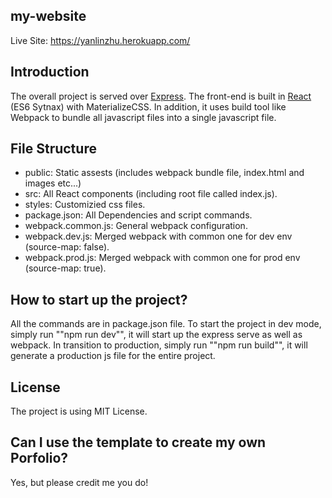 ## my-website
Live Site: https://yanlinzhu.herokuapp.com/

## Introduction
The overall project is served over [Express](https://github.com/expressjs/express). The front-end is built in [React](https://github.com/facebook/react) (ES6 Sytnax) with MaterializeCSS. In addition, it uses build tool like Webpack to bundle all javascript files into a single javascript file.

## File Structure
* public: Static assests (includes webpack bundle file, index.html and images etc...)  
* src: All React components (including root file called index.js).
* styles: Customizied css files.
* package.json: All Dependencies and script commands.
* webpack.common.js: General webpack configuration.
* webpack.dev.js: Merged webpack with common one for dev env (source-map: false).
* webpack.prod.js: Merged webpack with common one for prod env (source-map: true).

## How to start up the project?
All the commands are in package.json file. To start the project in dev mode, simply run
""npm run dev"", it will start up the express serve as well as webpack. In transition to production, 
simply run ""npm run build"", it will generate a production js file for the entire project.

## License 
The project is using MIT License.

## Can I use the template to create my own Porfolio? 
Yes, but please credit me you do!